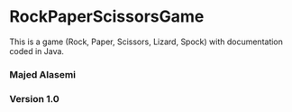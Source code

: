 # RockPaperScissorsGame
This is a game (Rock, Paper, Scissors, Lizard, Spock) with documentation coded in Java.
### Majed Alasemi
### Version 1.0
